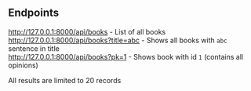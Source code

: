 ## Endpoints
http://127.0.0.1:8000/api/books - List of all books \
http://127.0.0.1:8000/api/books?title=abc - Shows all books with `abc` sentence in title \
http://127.0.0.1:8000/api/books?pk=1 - Shows book with id `1` (contains all opinions) 

All results are limited to 20 records